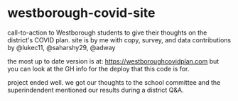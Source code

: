 # westborough-covid-site

call-to-action to Westborough students to give their thoughts on the district's COVID plan. site is by me with copy, survey, and data contributions by @lukec11, @saharshy29, @adway

the most up to date version is at: https://westboroughcovidplan.com but you can look at the GH info for the deploy that this code is for.

project ended well. we got our thoughts to the school committee and the superindendent mentioned our results during a district Q&A.
